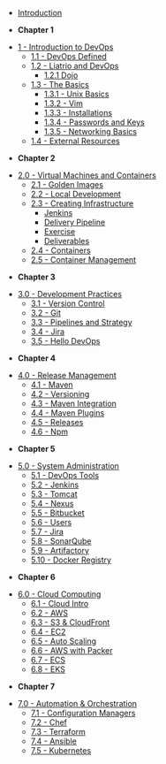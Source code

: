 <!-- docs/_sidebar.md -->

- [Introduction](/)
* **Chapter 1**
- [1 - Introduction to DevOps](1-introduction/overview.md)
  - [1.1 - DevOps Defined](1-introduction/devops-defined.md)
  - [1.2 - Liatrio and DevOps](1-introduction/liatrio-and-devops.md)
    - [1.2.1 Dojo](1-introduction/dojo.md)
  - [1.3 - The Basics](1-introduction/basics.md)
    - [1.3.1 - Unix Basics](1-introduction/basics-unix.md)
    - [1.3.2 - Vim](1-introduction/basics-vim.md)
    - [1.3.3 - Installations](1-introduction/basics-installations.md)
    - [1.3.4 - Passwords and Keys](1-introduction/basics-passwords-and-keys.md)
    - [1.3.5 - Networking Basics](1-introduction/basics-networking.md)
  - [1.4 - External Resources](1-introduction/external-resources.md)
* **Chapter 2**
- [2.0 - Virtual Machines and Containers](2-virtual-machines-containers/overview.md)
  - [2.1 - Golden Images](2-virtual-machines-containers/golden-images.md)
  - [2.2 - Local Development](2-virtual-machines-containers/local-development.md)
  - [2.3 - Creating Infrastructure](2-virtual-machines-containers/creating-infrastructure.md)
    * [Jenkins](2-virtual-machines-containers/jenkins.md)
    * [Delivery Pipeline](2-virtual-machines-containers/delivery-pipeline.md)
    * [Exercise](2-virtual-machines-containers/exercise-1.md)
    * [Deliverables](2-virtual-machines-containers/deliverable-1.md)
  - [2.4 - Containers](2-virtual-machines-containers/containers.md)
  - [2.5 - Container Management](2-virtual-machines-containers/container-management.md)
* **Chapter 3**
- [3.0 - Development Practices](3/3.0-overview.md)
  - [3.1 - Version Control](3/3.1-version-control.md)
  - [3.2 - Git](3/3.2-git.md)
  - [3.3 - Pipelines and Strategy](3/3.3-pipelines-and-strategy.md)
  - [3.4 - Jira](3/3.4-jira.md)
  - [3.5 - Hello DevOps](3/3.5-hello-devops.md)
* **Chapter 4**
- [4.0 - Release Management](4/4.0-overview.md)
  - [4.1 - Maven](4/4.1-maven.md)
  - [4.2 - Versioning](4/4.2-versioning.md)
  - [4.3 - Maven Integration](4/4.3-maven-integration.md)
  - [4.4 - Maven Plugins](4/4.4-maven-plugins.md)
  - [4.5 - Releases](4/4.5-releases.md)
  - [4.6 - Npm](4/4.6-npm.md)
* **Chapter 5**
- [5.0 - System Administration](5/5.0-overview.md)
  - [5.1 - DevOps Tools](5/5.1-devops-tools.md)
  - [5.2 - Jenkins](5/5.2-jenkins.md)
  - [5.3 - Tomcat](5/5.3-tomcat.md)
  - [5.4 - Nexus](5/5.4-nexus.md)
  - [5.5 - Bitbucket](5/5.5-bitbucket.md)
  - [5.6 - Users](5/5.6-users.md)
  - [5.7 - Jira](5/5.7-jira.md)
  - [5.8 - SonarQube](5/5.8-sonarqube.md)
  - [5.9 - Artifactory](5/5.9-artifactory.md)
  - [5.10 - Docker Registry](5/5.10-docker-registry.md)
* **Chapter 6**
- [6.0 - Cloud Computing](6/6.0-overview.md)
  - [6.1 - Cloud Intro](6/6.1-cloud.md)
  - [6.2 - AWS](6/6.2-aws.md)
  - [6.3 - S3 & CloudFront](6/6.3-s3-cloudfront.md)
  - [6.4 - EC2](6/6.4-ec2.md)
  - [6.5 - Auto Scaling](6/6.5-auto-scaling.md)
  - [6.6 - AWS with Packer](6/6.6-aws-packer.md)
  - [6.7 - ECS](6/6.7-ecs.md)
  - [6.8 - EKS](6/6.8-eks.md)
* **Chapter 7**
- [7.0 - Automation & Orchestration](7/7.0-overview.md)
  - [7.1 - Configuration Managers](7/7.1-configuration-managers.md)
  - [7.2 - Chef](7/7.2-chef.md)
  - [7.3 - Terraform](7/7.3-terraform)
  - [7.4 - Ansible](7/7.4-ansible.md)
  - [7.5 - Kubernetes](7/7.5-kubernetes.md)
